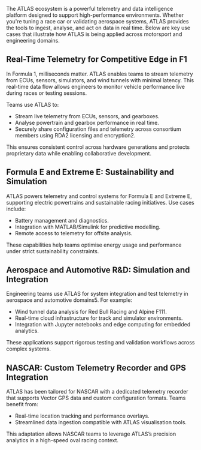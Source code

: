 The ATLAS ecosystem is a powerful telemetry and data intelligence platform designed to support high-performance environments. Whether you're tuning a race car or validating aerospace systems, ATLAS provides the tools to ingest, analyse, and act on data in real time. Below are key use cases that illustrate how ATLAS is being applied across motorsport and engineering domains.

## Real-Time Telemetry for Competitive Edge in F1

In Formula 1, milliseconds matter. ATLAS enables teams to stream telemetry from ECUs, sensors, simulators, and wind tunnels with minimal latency. This real-time data flow allows engineers to monitor vehicle performance live during races or testing sessions. 

Teams use ATLAS to:

- Stream live telemetry from ECUs, sensors, and gearboxes.
- Analyse powertrain and gearbox performance in real time.
- Securely share configuration files and telemetry across consortium members using RDA2 licensing and encryption2.

This ensures consistent control across hardware generations and protects proprietary data while enabling collaborative development.

## Formula E and Extreme E: Sustainability and Simulation

ATLAS powers telemetry and control systems for Formula E and Extreme E, supporting electric powertrains and sustainable racing initiatives. Use cases include:

- Battery management and diagnostics.
- Integration with MATLAB/Simulink for predictive modelling.
- Remote access to telemetry for offsite analysis.

These capabilities help teams optimise energy usage and performance under strict sustainability constraints.

## Aerospace and Automotive R&D: Simulation and Integration

Engineering teams use ATLAS for system integration and test telemetry in aerospace and automotive domains5. For example:

- Wind tunnel data analysis for Red Bull Racing and Alpine F111.
- Real-time cloud infrastructure for track and simulator environments.
- Integration with Jupyter notebooks and edge computing for embedded analytics.

These applications support rigorous testing and validation workflows across complex systems.

## NASCAR: Custom Telemetry Recorder and GPS Integration

ATLAS has been tailored for NASCAR with a dedicated telemetry recorder that supports Vector GPS data and custom configuration formats. Teams benefit from:

- Real-time location tracking and performance overlays.
- Streamlined data ingestion compatible with ATLAS visualisation tools.

This adaptation allows NASCAR teams to leverage ATLAS’s precision analytics in a high-speed oval racing context.